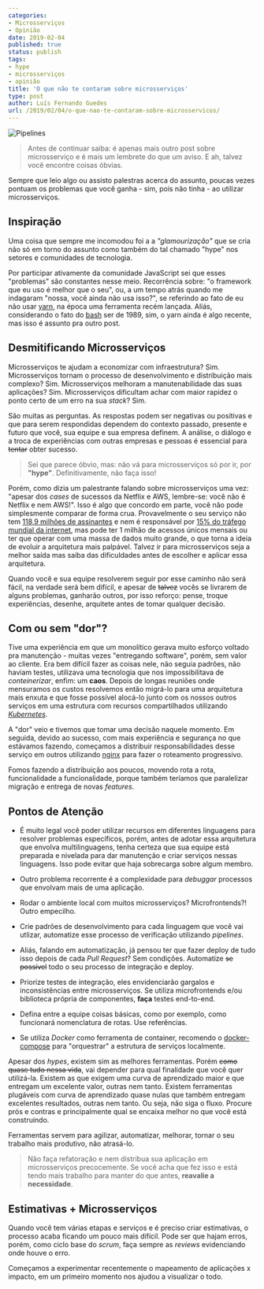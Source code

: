 ```yaml
---
categories:
- Microsserviços
- Opinião
date: 2019-02-04
published: true
status: publish
tags:
- hype
- microsserviços
- opinião
title: 'O que não te contaram sobre microsserviços'
type: post
author: Luís Fernando Guedes
url: /2019/02/04/o-que-nao-te-contaram-sobre-microsservicos/
---
```


![Pipelines](/microservices/trainyard.jpg)

> Antes de continuar saiba: é apenas mais outro post sobre microsserviço e é mais
um lembrete do que um aviso. E ah, talvez você encontre coisas óbvias.

Sempre que leio algo ou assisto palestras acerca do assunto, poucas vezes pontuam os problemas que você ganha - sim, pois não tinha - ao utilizar microsserviços.

## Inspiração

Uma coisa que sempre me incomodou foi a a _"glamourização"_ que se cria não só em torno do assunto como também do tal chamado "hype" nos setores e comunidades de tecnologia.

Por participar ativamente da comunidade JavaScript sei que esses "problemas"
são constantes nesse meio. Recorrência sobre: "o framework que eu uso é
melhor que o seu", ou, a um tempo atrás quando me indagaram "nossa, você ainda não usa isso?", se referindo ao fato de eu não
usar [yarn](https://yarnpkg.com/en/), na época uma ferramenta recém lançada. Aliás, considerando o fato do [bash](https://en.wikipedia.org/wiki/Bash_(Unix_shell)) ser de 1989,
sim, o yarn ainda é algo recente, mas isso é assunto pra outro post.

## Desmitificando Microsserviços

Microsserviços te ajudam a economizar com infraestrutura? Sim. Microsserviços
tornam o processo de desenvolvimento e distribuição mais complexo? Sim.
Microsserviços melhoram a manutenabilidade das suas aplicações? Sim. Microsserviços
dificultam achar com maior rapidez o ponto certo de um erro na sua _stack_? Sim.

São muitas as perguntas. As respostas podem ser negativas ou
positivas e que para serem respondidas dependem do contexto passado, presente e futuro que você, sua equipe e
sua empresa definem. A análise, o diálogo e a troca de experiências com outras
empresas e pessoas é essencial para ~~tentar~~ obter sucesso.

> Sei que parece óbvio, mas: não vá para microsserviços só por ir, por **"hype"**. Definitivamente, não faça isso!

Porém, como dizia um palestrante falando sobre microsserviços uma vez: "apesar dos *cases* de sucessos da Netflix e AWS, lembre-se: você não é Netflix e nem AWS!".
Isso é algo que concordo em parte, você não pode simplesmente comparar de forma
crua. Provavelmente o seu serviço não tem [118,9 milhões de assinantes](https://www1.folha.uol.com.br/mercado/2018/04/netflix-atinge-1189-milhoes-de-assinantes.shtml) e nem é responsável por [15% do tráfego mundial da internet](http://fortune.com/2018/10/02/netflix-consumes-15-percent-of-global-internet-bandwidth/), mas pode ter 1 milhão de acessos únicos mensais ou ter que operar com uma massa de dados muito grande, o que torna a ideia de evoluir a arquitetura mais palpável. Talvez ir para microsserviços seja a melhor saída mas saiba das dificuldades antes de escolher e aplicar essa arquitetura.

Quando você e sua equipe resolverem seguir por esse caminho não será fácil, na
verdade será bem difícil, e apesar de ~~talvez~~ vocês se livrarem de alguns
problemas, ganharão outros, por isso reforço: pense, troque experiências, desenhe, arquitete antes de
tomar qualquer decisão.

## Com ou sem "dor"?

Tive uma experiência em que um monolítico gerava muito esforço voltado pra manutenção - muitas vezes "entregando software", porém, sem valor ao cliente. Era bem difícil fazer as
coisas nele, não seguia padrões, não haviam testes, utilizava uma tecnologia que
nos impossibilitava de *conteinerizar*, enfim: um **caos**. Depois de longas reuniões onde mensuramos os custos resolvemos então migrá-lo para uma arquitetura mais enxuta e que fosse
possível alocá-lo junto com os nossos outros serviços em uma estrutura com recursos compartilhados utilizando *[Kubernetes](https://kubernetes.io/)*.

A "dor" veio e tivemos que tomar uma decisão naquele momento. Em seguida, devido
ao sucesso, com mais experiência e segurança no que estávamos fazendo, começamos
a distribuir responsabilidades desse serviço em outros utilizando [nginx](https://www.nginx.com/) para fazer o roteamento progressivo.

Fomos fazendo a distribuição aos poucos, movendo rota a rota, funcionalidade a
funcionalidade, porque também teríamos que paralelizar migração e entrega
de novas _features_.

## Pontos de Atenção

- É muito legal você poder utilizar recursos em diferentes linguagens para resolver problemas específicos, porém, antes de adotar essa arquitetura que envolva multilinguagens, tenha certeza que sua equipe está preparada e nivelada para dar manutenção e criar serviços nessas linguagens. Isso pode evitar que haja sobrecarga sobre algum membro.

- Outro problema recorrente é a complexidade para *debuggar* processos que envolvam
mais de uma aplicação.

- Rodar o ambiente local com muitos microsserviços? Microfrontends?! Outro empecilho.

- Crie padrões de desenvolvimento para cada linguagem que você vai utlizar,
automatize esse processo de verificação utilizando _pipelines_.

- Aliás, falando em automatização, já pensou ter que fazer deploy de tudo isso
depois de cada *Pull Request*? Sem condições. Automatize ~~se possível~~ todo o seu
processo de integração e deploy.

- Priorize testes de integração, eles envidenciarão gargalos e inconsistências entre
microsserviços. Se utiliza microfrontends e/ou biblioteca própria de
componentes, **faça** testes end-to-end.

- Defina entre a equipe coisas básicas, como por exemplo, como funcionará nomenclatura de rotas. Use referências.

- Se utiliza _Docker_ como ferramenta de container, recomendo o [docker-compose](https://docs.docker.com/compose/) para "orquestrar" a estrutura de serviços localmente.

Apesar dos *hypes*, existem sim as melhores ferramentas. Porém ~~como quase tudo
nessa vida~~, vai depender para qual
finalidade que você quer utilizá-la. Existem as que
exigem uma curva de aprendizado maior e que entregam um excelente valor,
outras nem tanto. Existem ferramentas plugáveis com curva de aprendizado quase
nulas que também entregam excelentes resultados, outras nem tanto. Ou seja, não siga o fluxo. Procure prós e
contras e principalmente qual se encaixa melhor no que você está construindo.

Ferramentas servem para agilizar, automatizar, melhorar, tornar o seu trabalho
mais produtivo, não atrasá-lo.

> Não faça refatoração e nem distribua sua aplicação em microsserviços
precocemente. Se você acha que fez isso e está tendo mais trabalho para manter
do que antes, **reavalie a necessidade**.

## Estimativas + Microsserviços

Quando você tem várias etapas e serviços e é preciso criar estimativas, o
processo acaba ficando um pouco mais difícil. Pode ser que hajam erros, porém,
como ciclo base do _scrum_, faça sempre as _reviews_ evidenciando onde houve o
erro.

Começamos a experimentar recentemente o mapeamento de aplicações x impacto, em
um primeiro momento nos ajudou a visualizar o todo.
